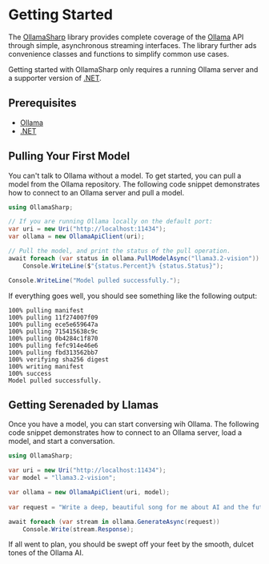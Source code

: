 # Getting Started

The [OllamaSharp](https://github.com/awaescher/OllamaSharp) library provides complete 
coverage of the [Ollama](https://ollama.com/) API through simple, asynchronous
streaming interfaces. The library further ads convenience classes and functions
to simplify common use cases.

Getting started with OllamaSharp only requires a running Ollama server and a 
supporter version of [.NET](https://dotnet.microsoft.com/en-us/download).

## Prerequisites

- [Ollama](https://ollama.com/)
- [.NET](https://dotnet.microsoft.com/en-us/download)

## Pulling Your First Model

You can't talk to Ollama without a model. To get started, you can pull a model
from the Ollama repository. The following code snippet demonstrates how to 
connect to an Ollama server and pull a model.

```csharp
using OllamaSharp;

// If you are running Ollama locally on the default port:
var uri = new Uri("http://localhost:11434");
var ollama = new OllamaApiClient(uri);

// Pull the model, and print the status of the pull operation.
await foreach (var status in ollama.PullModelAsync("llama3.2-vision"))
    Console.WriteLine($"{status.Percent}% {status.Status}");

Console.WriteLine("Model pulled successfully.");
```

If everything goes well, you should see something like the following output:

```
100% pulling manifest
100% pulling 11f274007f09
100% pulling ece5e659647a
100% pulling 715415638c9c
100% pulling 0b4284c1f870
100% pulling fefc914e46e6
100% pulling fbd313562bb7
100% verifying sha256 digest
100% writing manifest
100% success
Model pulled successfully.
```

## Getting Serenaded by Llamas

Once you have a model, you can start conversing wih Ollama. The following code
snippet demonstrates how to connect to an Ollama server, load a model, and start
a conversation.


```csharp
using OllamaSharp;

var uri = new Uri("http://localhost:11434");
var model = "llama3.2-vision";

var ollama = new OllamaApiClient(uri, model);
    
var request = "Write a deep, beautiful song for me about AI and the future.";

await foreach (var stream in ollama.GenerateAsync(request))
    Console.Write(stream.Response);
```

If all went to plan, you should be swept off your feet by the smooth, dulcet tones
of the Ollama AI.